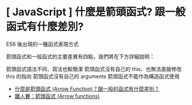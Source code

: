 # \[ JavaScript ] 什麼是箭頭函式? 跟一般函式有什麼差別?
ES6 後出現的一種函式表現方式

箭頭函式和一般函式的主要差異有四點，我們將在下方詳細說明：

箭頭函式語法不同、寫法也較簡潔
箭頭函式沒有自己的 this、也無法直接修改 this 的指向
箭頭函式沒有自己的 arguments
箭頭函式不能作為構造函式使用

* [什麼是箭頭函式 (Arrow Function)？跟一般的函式有什麼差別？](https://www.explainthis.io/zh-hant/swe/what-is-arrow-function)
* [鐵人賽：箭頭函式 (Arrow functions)](https://www.casper.tw/javascript/2017/12/21/javascript-es6-arrow-function/)

